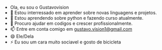 - Ola, eu sou o Gustavovision 
- 👀 Estou interressado em aprender sobre novas linguagens e projetos.
- 🌱 Estou aprendendo sobre python e fazendo curso atualmente.
- 💞️ Procuro ajudar em codigos e crescer profissionalmente.
- 📫 Entre em conta comigo em gustavo.vision1@gmail.com 
- 😄 Ele/Dela
- ⚡ Eu sou um cara muito sociavel e gosto de bicicleta

<!---
Gustavovision/Gustavovision is a ✨ special ✨ repository because its `README.md` (this file) appears on your GitHub profile.
You can click the Preview link to take a look at your changes.
--->
